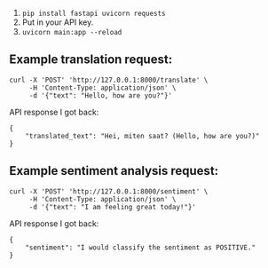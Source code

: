 1. ```pip install fastapi uvicorn requests```
2. Put in your API key.
3. ```uvicorn main:app --reload```

## Example translation request:
```
curl -X 'POST' 'http://127.0.0.1:8000/translate' \
     -H 'Content-Type: application/json' \
     -d '{"text": "Hello, how are you?"}'
```
API response I got back:
```
{
    "translated_text": "Hei, miten saat? (Hello, how are you?)"
}
```

## Example sentiment analysis request:
```
curl -X 'POST' 'http://127.0.0.1:8000/sentiment' \
     -H 'Content-Type: application/json' \
     -d '{"text": "I am feeling great today!"}'
```
API response I got back:
```
{
    "sentiment": "I would classify the sentiment as POSITIVE."
}
```
